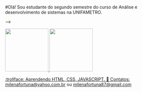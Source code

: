 #Olá!
Sou estudante do segundo semestre do curso de Análise e desenvolvimento de sistemas na UNIFAMETRO.



-->
<div>
<a href="https://github.com/MILENAFORTUNA">
<img height="140em" src="https://github-readme-stats.vercel.app/api/top-langs/?username=MILENAFORTUNA&layout=compact&langs_count=7&theme=dracula"/>
<img height="140em" src="https://github-readme-stats.vercel.app/api?username=MILENAFORTUNA&show_icons=true&theme=dracula&include_all_commits=true&count_private=true"/>
</div>

 :trollface: Aprendendo HTML, CSS, JAVASCRIPT.
 :love_letter: Contatos: milenafortuna@yahoo.com.br ou milenafortuna87@gmail.com
